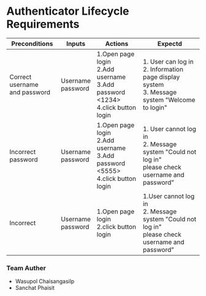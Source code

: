 # Authenticator Lifecycle Requirements

| Preconditions | Inputs | Actions | Expectd |
|-----------|-----------|-----------|-----------|
| Correct username <br>and password | Username<br>password | 1.Open page login<br>2.Add username <user><br>3.Add password <1234><br>4.click button login | 1. User can log in<br>2. Information page display system<br>3. Message system "Welcome to login" |
| Incorrect password | Username<br>password | 1.Open page login<br>2.Add username <user><br>3.Add password <5555><br>4.click button login | 1. User cannot log in<br>2. Message system "Could not log in" <br>please check username and password” |
| Incorrect | Username<br>password | 1.Open page login<br>2.click button login | 1.User cannot log in<br>2. Message system "Could not log in" <br>please check username and password” |

### Team Auther
* Wasupol Chaisangasilp
* Sanchat Phaisit
